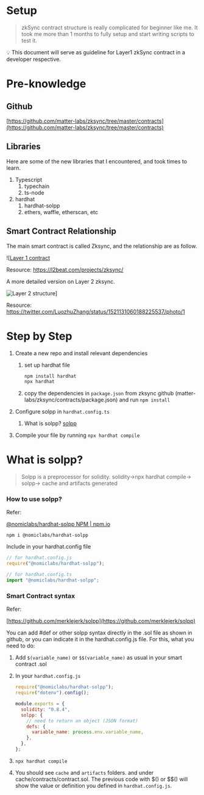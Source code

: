 # Setup

> zkSync contract structure is really complicated for beginner like me. It took me more than 1 months to fully setup and start writing scripts to test it.

<aside>
💡 This document will serve as guideline for Layer1 zkSync contract in a developer respective.

</aside>

# Pre-knowledge

## Github

[https://github.com/matter-labs/zksync/tree/master/contracts](https://github.com/matter-labs/zksync/tree/master/contracts)

## Libraries

Here are some of the new libraries that I encountered, and took times to learn.

1. Typescript
   1. typechain
   2. ts-node
2. hardhat
   1. hardhat-solpp
   2. ethers, waffle, etherscan, etc

## Smart Contract Relationship

The main smart contract is called Zksync, and the relationship are as follow.

![[Layer 1 contract](../image/l1-contract.png)

Resource: https://l2beat.com/projects/zksync/

A more detailed version on Layer 2 zksync.

![Layer 2 structure](https://twitter.com/LuozhuZhang/status/1521131060188225537/photo/1)]

Resource: https://twitter.com/LuozhuZhang/status/1521131060188225537/photo/1

# Step by Step

1. Create a new repo and install relevant dependencies

   1. set up hardhat file

      ```jsx
      npm install hardhat
      npx hardhat
      ```

   2. copy the dependencies in `package.json` from zksync github (matter-labs/zksync/contracts/package.json) and run `npm install`

2. Configure solpp in `hardhat.config.ts`
   1. What is solpp? [solpp](https://www.notion.so/solpp-d0cb42703ec94165a3256747943a298e)
3. Compile your file by running `npx hardhat compile`

# What is solpp?

> Solpp is a preprocessor for solidity. solidity→npx hardhat compile→ solpp→ cache and artifacts generated

### How to use solpp?

Refer:

[@nomiclabs/hardhat-solpp NPM | npm.io](https://npm.io/package/@nomiclabs/hardhat-solpp)

`npm i @nomiclabs/hardhat-solpp`

Include in your hardhat.config file

```jsx
// for hardhat.config.js
require("@nomiclabs/hardhat-solpp");

// for hardhat.config.ts
import "@nomiclabs/hardhat-solpp";
```

### Smart Contract syntax

Refer:

[https://github.com/merklejerk/solpp](https://github.com/merklejerk/solpp)

You can add #def or other solpp syntax directly in the .sol file as shown in github, or you can indicate it in the hardhat.config.js file. For this, what you need to do:

1. Add `$(variable_name)` or `$$(variable_name)` as usual in your smart contract .sol
2. In your `hardhat.config.js`

   ```jsx
   require("@nomiclabs/hardhat-solpp");
   require("dotenv").config();

   module.exports = {
     solidity: "0.8.4",
     solpp: {
       // need to return an object (JSON format)
       defs: {
         variable_name: process.env.variable_name,
       },
     },
   };
   ```

3. `npx hardhat compile`
4. You should see `cache` and `artifacts` folders. and under cache/contracts/contract.sol. The previous code with $() or $$() will show the value or definition you defined in `hardhat.config.js`.
